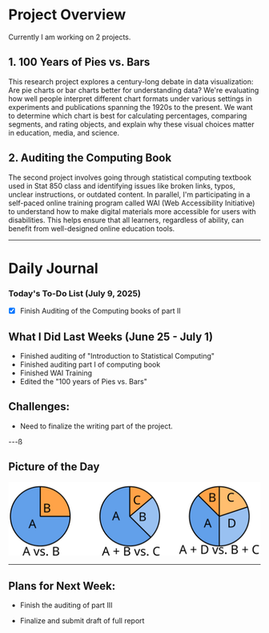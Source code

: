 # Project Overview

Currently I am working on 2 projects.

## 1. 100 Years of Pies vs. Bars

This research project explores a century-long debate in data visualization: Are pie charts or bar charts better for understanding data?  We're evaluating how well people interpret different chart formats under various settings in experiments and publications spanning the 1920s to the present.  We want to determine which chart is best for calculating percentages, comparing segments, and rating objects, and explain why these visual choices matter in education, media, and science.

## 2. Auditing the Computing Book

The second project involves going through statistical computing textbook used in Stat 850 class and identifying issues like broken links, typos, unclear instructions, or outdated content. In parallel, I'm participating in a self-paced online training program called WAI (Web Accessibility Initiative) to understand how to make digital materials more accessible for users with disabilities. This helps ensure that all learners, regardless of ability, can benefit from well-designed online education tools.

---

# Daily Journal

### Today's To-Do List (July 9, 2025)

-   [x] Finish Auditing of the Computing books of part II

## What I Did Last Weeks (June 25 - July 1)

-   Finished auditing of "Introduction to Statistical Computing"
-   Finished auditing part I of computing book
-   Finished WAI Training
-   Edited the "100 years of Pies vs. Bars"

## Challenges:

-   Need to finalize the writing part of the project.


---ß

## Picture of the Day

![*Examples of comparison tasks used in graphical perception studies*](pie-slices.png)

---

## Plans for Next Week:

-   Finish the auditing of part III

-   Finalize and submit draft of full report



